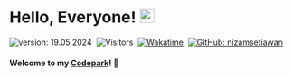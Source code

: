 # Hello, Everyone! [<img src="https://media.giphy.com/media/hvRJCLFzcasrR4ia7z/giphy.gif" width="25px" height="25px">](https://nizamsetiawan.my.id/)

![version: 19.05.2024](https://img.shields.io/badge/version-19.05.2024-informational)&nbsp;
![Visitors](https://komarev.com/ghpvc/?username=nizamsetiawan&style=flat&label=visitors)&nbsp;
[![Wakatime](https://wakatime.com/badge/user/2ced7ec5-155b-498b-be8c-c237cf4936d7.svg)](https://wakatime.com/@nizam)&nbsp;
[![GitHub: nizamsetiawan](https://img.shields.io/github/followers/nizamsetiawan?label=follow&style=social)](https://github.com/nizamsetiawan)&nbsp;

#### Welcome to my [Codepark](https://fachridantm.github.io/)! 🏡
